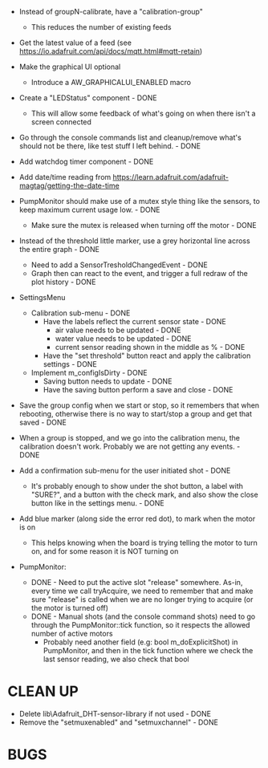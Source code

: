 * Instead of groupN-calibrate, have a "calibration-group"
	* This reduces the number of existing feeds

* Get the latest value of a feed (see https://io.adafruit.com/api/docs/mqtt.html#mqtt-retain)


* Make the graphical UI optional
	* Introduce a AW_GRAPHICALUI_ENABLED macro

* Create a "LEDStatus" component - DONE
	* This will allow some feedback of what's going on when there isn't a screen connected

* Go through the console commands list and cleanup/remove what's should not be there, like test stuff I left behind. - DONE

* Add watchdog timer component - DONE

* Add date/time reading from https://learn.adafruit.com/adafruit-magtag/getting-the-date-time

* PumpMonitor should make use of a mutex style thing like the sensors, to keep maximum current usage low. - DONE
	* Make sure the mutex is released when turning off the motor - DONE

* Instead of the threshold little marker, use a grey horizontal line across the entire graph - DONE
	* Need to add a SensorTresholdChangedEvent - DONE
	* Graph then can react to the event, and trigger a full redraw of the plot history - DONE


* SettingsMenu
	* Calibration sub-menu - DONE
		* Have the labels reflect the current sensor state - DONE
			* air value needs to be updated - DONE
			* water value needs to be updated - DONE
			* current sensor reading shown in the middle as % - DONE
		* Have the "set threshold" button react and apply the calibration settings - DONE
	* Implement m_configIsDirty - DONE
		* Saving button needs to update - DONE
		* Have the saving button perform a save and close - DONE

* Save the group config when we start or stop, so it remembers that when rebooting, otherwise there is no way to start/stop a group and get that saved - DONE
* When a group is stopped, and we go into the calibration menu, the calibration doesn't work. Probably we are not getting any events. - DONE

* Add a confirmation sub-menu for the user initiated shot - DONE
	* It's probably enough to show under the shot button, a label with "SURE?", and a button with the check mark, and also show the close button like in the settings menu. - DONE
* Add blue marker (along side the error red dot), to mark when the motor is on
	* This helps knowing when the board is trying telling the motor to turn on, and for some reason it is NOT turning on


* PumpMonitor:
	* DONE - Need to put the active slot "release" somewhere. As-in, every time we call tryAcquire, we need to remember that and make sure "release" is called when we are no longer trying to acquire (or the motor is turned off)
	* DONE - Manual shots (and the console command shots) need to go through the PumpMonitor::tick function, so it respects the allowed number of active motors
		* Probably need another field (e.g: bool m_doExplicitShot) in PumpMonitor, and then in the tick function where we check the last sensor reading, we also check that bool


CLEAN UP
========

* Delete lib\Adafruit_DHT-sensor-library if not used - DONE
* Remove the "setmuxenabled" and "setmuxchannel" - DONE


BUGS
====
